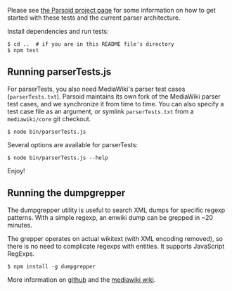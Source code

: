 Please see [the Parsoid project page](https://www.mediawiki.org/wiki/Parsoid)
for some information on how to get started with these tests and the current
parser architecture.

Install dependencies and run tests:

	$ cd ..  # if you are in this README file's directory
	$ npm test

Running parserTests.js
----------------------

For parserTests, you also need MediaWiki's parser test cases
(`parserTests.txt`).  Parsoid maintains its own fork of the MediaWiki
parser test cases, and we synchronize it from time to time.  You can
also specify a test case file as an argument, or symlink
`parserTests.txt` from a `mediawiki/core` git checkout.

	$ node bin/parserTests.js

Several options are available for parserTests:

	$ node bin/parserTests.js --help

Enjoy!

Running the dumpgrepper
-----------------------

The dumpgrepper utility is useful to search XML dumps for specific regexp
patterns. With a simple regexp, an enwiki dump can be grepped in ~20 minutes.

The grepper operates on actual wikitext (with XML encoding removed), so there is
no need to complicate regexps with entities. It supports JavaScript RegExps.

	$ npm install -g dumpgrepper

More information on [github](https://github.com/wikimedia/dumpgrepper) and the
[mediawiki wiki](https://www.mediawiki.org/wiki/Parsoid/DumpGrepper).
